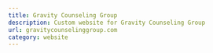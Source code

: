 ```yaml
---
title: Gravity Counseling Group
description: Custom website for Gravity Counseling Group
url: gravitycounselinggroup.com
category: website
---
```

